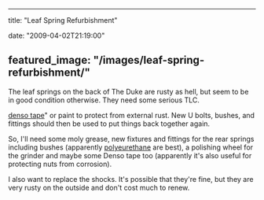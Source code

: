
---
title: "Leaf Spring Refurbishment"

date: "2009-04-02T21:19:00"

featured_image: "/images/leaf-spring-refurbishment/"
---


The leaf springs on the back of The Duke are rusty as hell, but seem to be in good condition otherwise.  They need some serious TLC.

<a href="http://www.tapes-direct.co.uk/index.php?main_page=product_info&products_id=985">denso tape</a>" or paint to protect from external rust.  New U bolts, bushes, and fittings should then be used to put things back together again.

So, I'll need some moly grease, new fixtures and fittings for the rear springs including bushes (apparently <a href="http://www.lrseries.com/shop/product/listing/17265/DC7104-BLACK-POLYURETHANE-BUSH-KIT-SERIES-3-LWB.html">polyeurethane</a> are best), a polishing wheel for the grinder and maybe some Denso tape too (apparently it's also useful for protecting nuts from corrosion).

I also want to replace the shocks.  It's possible that they're fine, but they are very rusty on the outside and don't cost much to renew.